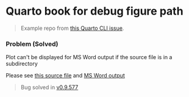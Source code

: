 # Quarto book for debug figure path

> Example repo from [this Quarto CLI issue](https://github.com/quarto-dev/quarto-cli/issues/1130#issue-1268230214).

### Problem (Solved)

Plot can't be displayed for MS Word output if the source file is in a subdirectory 

Please see [this source file](./subdir/intro.qmd) and [MS Word output](_book/Quarto-debug-figure-path.docx)

> Bug solved in [v0.9.577](https://github.com/quarto-dev/quarto-cli/releases/tag/v0.9.577)